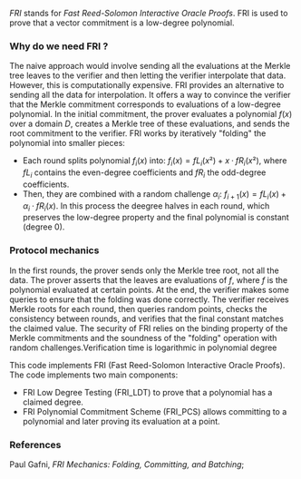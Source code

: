 $FRI$ stands for *Fast Reed-Solomon Interactive Oracle Proofs*. FRI is used to prove that a vector commitment is a low-degree polynomial.
### Why do we need FRI ?
The naive approach would involve sending all the evaluations at the Merkle tree leaves to the verifier and then letting the verifier interpolate that data. However, this is computationally expensive. FRI provides an alternative to sending all the data for interpolation. It offers a way to convince the verifier that the Merkle commitment corresponds to evaluations of a low-degree polynomial. In the initial commitment, the prover evaluates a polynomial $f(x)$ over a domain $D$, creates a Merkle tree of these evaluations, and sends the root commitment to the verifier.
FRI works by iteratively "folding" the polynomial into smaller pieces:
- Each round splits polynomial $f_i(x)$ into:
  $f_i(x) = fL_i(x²) + x·fR_i(x²)$, where  $fL_i$ contains the even-degree coefficients and $fR_i$ the odd-degree coefficients.
- Then, they are combined with a random challenge $α_i$: $f_{i+1}(x) = fL_i(x) + α_i·fR_i(x)$.
In this process the deegree halves in each round, which preserves the low-degree property and the final polynomial is constant (degree 0).
### Protocol mechanics
In the first rounds, the prover sends only the Merkle tree root, not all the data. The prover asserts that the leaves are evaluations of $f$, where $f$ is the polynomial evaluated at certain points. At the end, the verifier makes some queries to ensure that the folding was done correctly. The verifier receives Merkle roots for each round, then queries random points, checks the consistency between rounds, and verifies that the final constant matches the claimed value.
The security of FRI relies on the binding property of the Merkle commitments and the soundness of the "folding" operation with random challenges.Verification time is logarithmic in polynomial degree

This code implements FRI (Fast Reed-Solomon Interactive Oracle Proofs). The code implements two main components:
- FRI Low Degree Testing (FRI_LDT) to prove that a polynomial has a claimed degree.
- FRI Polynomial Commitment Scheme (FRI_PCS) allows committing to a polynomial and later proving its evaluation at a point.

### References
Paul Gafni, *FRI Mechanics: Folding, Committing, and Batching*;
